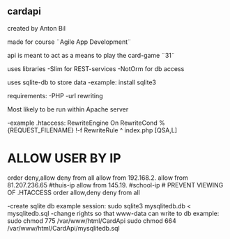 ## cardapi
created by Anton Bil

made for course ¨Agile App Development¨

api is meant to act as a means to play the card-game ¨31¨

uses libraries
-Slim for REST-services
-NotOrm for db access

uses sqlite-db to store data
-example: install sqlite3

requirements:
-PHP
-url rewriting

Most likely to be run within Apache server

-example .htaccess:
RewriteEngine On
RewriteCond %{REQUEST_FILENAME} !-f
RewriteRule ^ index.php [QSA,L]

# ALLOW USER BY IP
<Limit GET POST>
 order deny,allow
 deny from all
 allow from 192.168.2.
 allow from 81.207.236.65 #thuis-ip
 allow from 145.19. #school-ip
</Limit>
# PREVENT VIEWING OF .HTACCESS
<Files .htaccess>
 order allow,deny
 deny from all
</Files>

-create sqlite db
example session:
sudo sqlite3 mysqlitedb.db < mysqlitedb.sql
-change rights so that www-data can write to db
example:
sudo chmod 775 /var/www/html/CardApi
sudo chmod 664 /var/www/html/CardApi/mysqlitedb.sql
